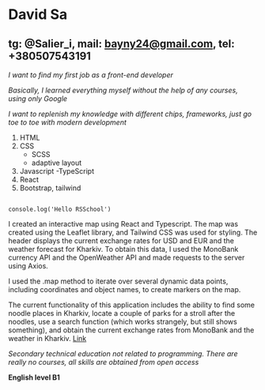 # David Sa

## tg: @Salier_i, mail: bayny24@gmail.com, tel: +380507543191



 _I want to find my first job as a front-end developer_

 _Basically, I learned everything myself without the help of any courses, using only Google_

 _I want to replenish my knowledge with different chips, frameworks, just go toe to toe with modern development_


1. HTML
1. CSS
    - SCSS
    - adaptive layout
1. Javascript
    -TypeScript
1. React
4. Bootstrap, tailwind

``` JS

console.log('Hello RSSchool')

```

I created an interactive map using React and Typescript. The map was created using the Leaflet library, and Tailwind CSS was used for styling. The header displays the current exchange rates for USD and EUR and the weather forecast for Kharkiv. To obtain this data, I used the MonoBank currency API and the OpenWeather API and made requests to the server using Axios.

I used the .map method to iterate over several dynamic data points, including coordinates and object names, to create markers on the map.

The current functionality of this application includes the ability to find some noodle places in Kharkiv, locate a couple of parks for a stroll after the noodles, use a search function (which works strangely, but still shows something), and obtain the current exchange rates from MonoBank and the weather in Kharkiv.
[Link](https://david-s10.github.io/)

_Secondary technical education not related to programming. There are really no courses, all skills are obtained from open access_

**English level B1**

